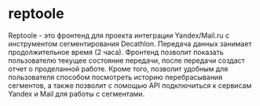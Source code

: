 # reptoole
Reptoole - это фронтенд для проекта интеграции Yandex/Mail.ru c инструментом сегментирования Decathlon.
Передача данных занимает продолжительное время (2 часа).
Фронтенд позволит показать пользователю текущее состояние передачи, после передачи создаст отчет о проделанной работе.
Кроме того, позволит удобным для пользователя способом посмотреть историю перебрасывания сегментов, а также позволит с помощью API подключиться к сервисам Yandex и Mail для работы с сегментами.
